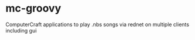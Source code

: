 # mc-groovy
ComputerCraft applications to play .nbs songs via rednet on multiple clients including gui
